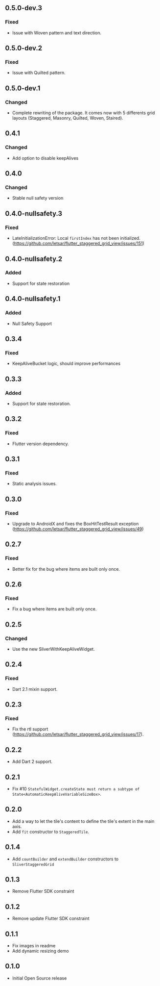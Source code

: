 ## 0.5.0-dev.3
### Fixed
* Issue with Woven pattern and text direction.

## 0.5.0-dev.2
### Fixed
* Issue with Quilted pattern.

## 0.5.0-dev.1
### Changed
* Complete rewriting of the package.
It comes now with 5 differents grid layouts (Staggered, Masonry, Quilted, Woven, Staired).

## 0.4.1
### Changed
* Add option to disable keepAlives

## 0.4.0
### Changed
* Stable null safety version

## 0.4.0-nullsafety.3
### Fixed
* LateInitializationError: Local `firstIndex` has not been initialized. (https://github.com/letsar/flutter_staggered_grid_view/issues/151)

## 0.4.0-nullsafety.2
### Added
* Support for state restoration

## 0.4.0-nullsafety.1
### Added
* Null Safety Support

## 0.3.4
### Fixed
* KeepAliveBucket logic, should improve performances

## 0.3.3
### Added
* Support for state restoration.

## 0.3.2
### Fixed
* Flutter version dependency.

## 0.3.1
### Fixed
* Static analysis issues.

## 0.3.0
### Fixed
* Upgrade to AndroidX and fixes the BoxHitTestResult exception (https://github.com/letsar/flutter_staggered_grid_view/issues/49)

## 0.2.7
### Fixed
* Better fix for the bug where items are built only once.

## 0.2.6
### Fixed
* Fix a bug where items are built only once.

## 0.2.5
### Changed
* Use the new SliverWithKeepAliveWidget.

## 0.2.4
### Fixed
* Dart 2.1 mixin support.

## 0.2.3
### Fixed
* Fix the rtl support (https://github.com/letsar/flutter_staggered_grid_view/issues/17).

## 0.2.2
* Add Dart 2 support.

## 0.2.1
* Fix #10 `StatefulWidget.createState must return a subtype of State<AutomaticKeepAliveVariableSizeBox>`.

## 0.2.0
* Add a way to let the tile's content to define the tile's extent in the main axis.
* Add `fit` constructor to `StaggeredTile`.

## 0.1.4
* Add `countBuilder` and `extendBuilder` constructors to `SliverStaggeredGrid`

## 0.1.3
* Remove Flutter SDK constraint

## 0.1.2
* Remove update Flutter SDK constraint

## 0.1.1
* Fix images in readme
* Add dynamic resizing demo

## 0.1.0
* Initial Open Source release